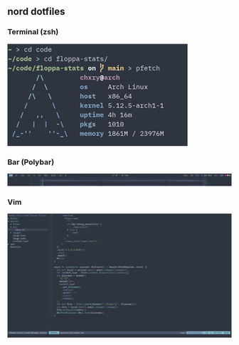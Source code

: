 ## nord dotfiles

### Terminal (zsh)
![](./screenshots/terminal.png)
### Bar (Polybar)
![](./screenshots/bar.png)
### Vim
![](./screenshots/vim.png)
